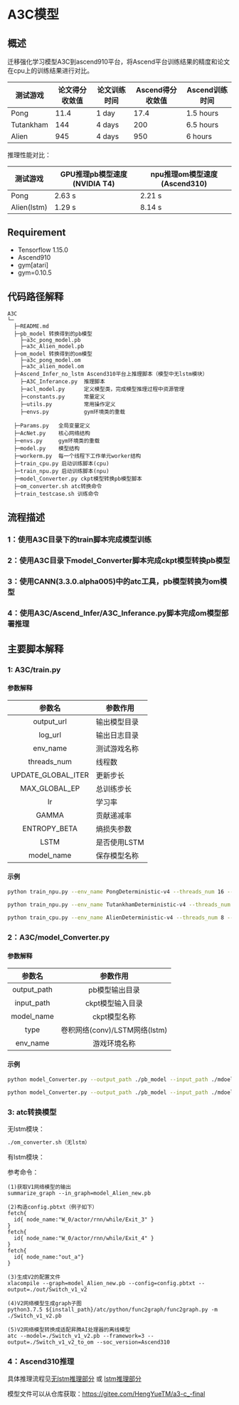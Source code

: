 

# A3C模型

## 概述

迁移强化学习模型A3C到ascend910平台，将Ascend平台训练结果的精度和论文在cpu上的训练结果进行对比。

| 测试游戏  | 论文得分收敛值 | 论文训练时间 | Ascend得分收敛值 | Ascend训练时间 |
| --------- | -------------- | ------------ | ---------------- | -------------- |
| Pong      | 11.4           | 1 day        | 17.4             | 1.5 hours      |
| Tutankham | 144            | 4 days       | 200              | 6.5 hours      |
| Alien     | 945            | 4 days       | 950              | 6 hours        |

推理性能对比：

| 测试游戏 | GPU推理pb模型速度(NVIDIA T4) | npu推理om模型速度(Ascend310) |
| -------- | ---------------------------- | ---------------------------- |
| Pong     | 2.63 s                       | 2.21 s                       |
| Alien(lstm)    | 1.29 s                       | 8.14 s                       |



## Requirement

* Tensorflow 1.15.0
* Ascend910
* gym[atari]
* gym=0.10.5

## 代码路径解释

```shell
A3C
└─ 
  ├─README.md
  ├─pb_model 转换得到的pb模型
  	├─a3c_pong_model.pb
  	├─a3c_Alien_model.pb
  ├─om_model 转换得到的om模型
  	├─a3c_pong_model.om
  	├─a3c_alien_model.om
  ├─Ascend_Infer_no_lstm Ascend310平台上推理脚本（模型中无lstm模块）
  	├─A3C_Inferance.py	推理脚本
  	├─acl_model.py		定义模型类，完成模型推理过程中资源管理
  	├─constants.py		常量定义
  	├─utils.py			常用操作定义
  	├─envs.py			gym环境类的重载
  
  ├─Params.py 	全局变量定义
  ├─AcNet.py 	核心网络结构
  ├─envs.py		gym环境类的重载
  ├─model.py 	模型结构
  ├─workerm.py 	每一个线程下工作单元worker结构
  ├─train_cpu.py 启动训练脚本(cpu)
  ├─train_npu.py 启动训练脚本(npu)
  ├─model_Converter.py ckpt模型转换pb模型脚本
  ├─om_converter.sh	atc转换命令
  ├─train_testcase.sh 训练命令
```

## 流程描述

### 1：使用A3C目录下的train脚本完成模型训练

### 2：使用A3C目录下model_Converter脚本完成ckpt模型转换pb模型

### 3：使用CANN(3.3.0.alpha005)中的atc工具，pb模型转换为om模型

### 4：使用A3C/Ascend_Infer/A3C_Inferance.py脚本完成om模型部署推理



## 主要脚本解释

### 1: A3C/train.py

#### 参数解释

|       参数名       | 参数作用     |
| :----------------: | ------------ |
|     output_url     | 输出模型目录 |
|      log_url       | 输出日志目录 |
|      env_name      | 测试游戏名称 |
|    threads_num     | 线程数       |
| UPDATE_GLOBAL_ITER | 更新步长     |
|   MAX_GLOBAL_EP    | 总训练步长   |
|         lr         | 学习率       |
|       GAMMA        | 贡献递减率   |
|    ENTROPY_BETA    | 熵损失参数   |
|        LSTM        | 是否使用LSTM |
|     model_name     | 保存模型名称 |

#### 示例

```bash
python train_npu.py --env_name PongDeterministic-v4 --threads_num 16 --model_name a3c_Pong_model

python train_npu.py --env_name TutankhamDeterministic-v4 --threads_num 8 --MAX_GLOBAL_EP 5000 --lr 0.0005 --LSTM --model_name a3c_Tutankham_model_lstm

python train_cpu.py --env_name AlienDeterministic-v4 --threads_num 8 --MAX_GLOBAL_EP 20000 --model_name a3c_Alien_model_lstm --lr 0.0005 --LSTM --UPDATE_GLOBAL_ITER 512
```

### 2：A3C/model_Converter.py

#### 参数解释

|   参数名    |           参数作用            |
| :---------: | :---------------------------: |
| output_path |        pb模型输出目录         |
| input_path  |       ckpt模型输入目录        |
| model_name  |         ckpt模型名称          |
|    type     | 卷积网络(conv)/LSTM网络(lstm) |
|  env_name   |         游戏环境名称          |

#### 示例

``` bash
python model_Converter.py --output_path ./pb_model --input_path ./mdoel --model_name model_Pong_Conv --type conv --env_name PongDeterministic-v4

python model_Converter.py --output_path ./pb_model --input_path ./mdoel --model_name model_Alien_Conv --type lstm --env_name AlienDeterministic-v4
```

### 3: atc转换模型

无lstm模块：

```bash
./om_converter.sh（无lstm）
```

有lstm模块：

参考命令：

```shell
(1)获取V1网络模型的输出
summarize_graph --in_graph=model_Alien_new.pb

(2)构造config.pbtxt（例子如下）
fetch{
  id{ node_name:"W_0/actor/rnn/while/Exit_3" }
}
fetch{
  id{ node_name:"W_0/actor/rnn/while/Exit_4" }
}
fetch{
  id{ node_name:"out_a"}
}

(3)生成V2的配置文件
xlacompile --graph=model_Alien_new.pb --config=config.pbtxt --output=./out/Switch_v1_v2

(4)V2网络模型生成graph子图
python3.7.5 ${install_path}/atc/python/func2graph/func2graph.py -m ./Switch_v1_v2.pb

(5)V2网络模型转换成适配昇腾AI处理器的离线模型
atc --model=./Switch_v1_v2.pb --framework=3 --output=./Switch_v1_v2_to_om --soc_version=Ascend310
```



### 4：Ascend310推理

具体推理流程见[无lstm推理部分](./Ascend_Infer_no_lstm/README.md) 或 [lstm推理部分](./Ascend_Infer_lstm/README.md)

模型文件可以从仓库获取：https://gitee.com/HengYueTM/a3-c_-final